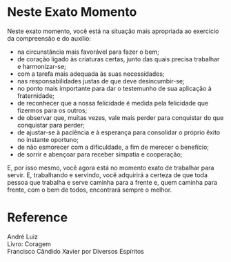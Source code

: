 # Neste Exato Momento

Neste exato momento, você está na situação mais apropriada ao exercício da compreensão e do auxílio:  
- na circunstância mais favorável para fazer o bem;  
- de coração ligado às criaturas certas, junto das quais precisa trabalhar e harmonizar-se;  
- com a tarefa mais adequada às suas necessidades;  
- nas responsabilidades justas de que deve desincumbir-se;  
- no ponto mais importante para dar o testemunho de sua aplicação à fraternidade;  
- de reconhecer que a nossa felicidade é medida pela felicidade que fizermos para os outros;  
- de observar que, muitas vezes, vale mais perder para conquistar do que conquistar para perder;  
- de ajustar-se à paciência e à esperança para consolidar o próprio êxito no instante oportuno;  
- de não esmorecer com a dificuldade, a fim de merecer o benefício;  
- de sorrir e abençoar para receber simpatia e cooperação;  

E, por isso mesmo, você agora está no momento exato de trabalhar para servir. E, trabalhando e servindo, você adquirirá a certeza de que toda pessoa que trabalha e serve caminha para a frente e, quem caminha para frente, com o bem de todos, encontrará sempre o melhor.

# Reference
André Luiz  
Livro: Coragem  
Francisco Cândido Xavier por Diversos Espíritos  
